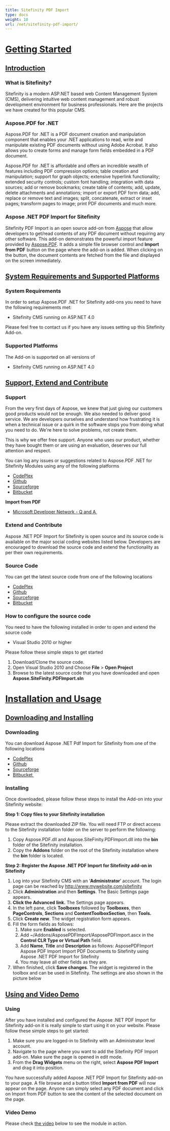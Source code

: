 ```yaml
---
title: Sitefinity PDF Import
type: docs
weight: 10
url: /net/sitefinity-pdf-import/
---
```



# **<ins>Getting Started<ins/>**
## **<ins>Introduction<ins/>**
### **What is Sitefinity?**
Sitefinity is a modern ASP.NET based web Content Management System (CMS), delivering intuitive web content management and robust development environment for business professionals. Here are the projects we have created for this popular CMS.
### **Aspose.PDF for .NET**
Aspose.PDF for .NET is a PDF document creation and manipulation component that enables your .NET applications to read, write and manipulate existing PDF documents without using Adobe Acrobat. It also allows you to create forms and manage form fields embedded in a PDF document.

Aspose.PDF for .NET is affordable and offers an incredible wealth of features including PDF compression options; table creation and manipulation; support for graph objects; extensive hyperlink functionality; extended security controls; custom font handling; integration with data sources; add or remove bookmarks; create table of contents; add, update, delete attachments and annotations; import or export PDF form data; add, replace or remove text and images; split, concatenate, extract or inset pages; transform pages to image; print PDF documents and much more.
### **Aspose .NET PDF Import for Sitefinity**
Sitefinity PDF Import is an open source add-on from [Aspose](http://www.aspose.com/) that allow developers to get/read contents of any PDF document without requiring any other software. This add-on demonstrates the powerful import feature provided by [Aspose.PDF](http://www.aspose.com/pdf-component-suite.aspx). It adds a simple file browser control and **Import from PDF** button on the page where the add-on is added. When clicking on the button, the document contents are fetched from the file and displayed on the screen immediately.

## **<ins>System Requirements and Supported Platforms<ins/>**
### **System Requirements**
In order to setup Aspose.PDF .NET for Sitefinity add-ons you need to have the following requirements met:

- Sitefinity CMS running on ASP.NET 4.0

Please feel free to contact us if you have any issues setting up this Sitefinity Add-on.
### **Supported Platforms**
The Add-on is supported on all versions of

- Sitefinity CMS running on ASP.NET 4.0
## **<ins>Support, Extend and Contribute<ins/>**
### **Support**
From the very first days of Aspose, we knew that just giving our customers good products would not be enough. We also needed to deliver good service. We are developers ourselves and understand how frustrating it is when a technical issue or a quirk in the software stops you from doing what you need to do. We're here to solve problems, not create them.

This is why we offer free support. Anyone who uses our product, whether they have bought them or are using an evaluation, deserves our full attention and respect.

You can log any issues or suggestions related to Aspose.PDF .NET for Sitefinity Modules using any of the following platforms

- [CodePlex ](https://asposesitefinity.codeplex.com/workitem/list/basic)
- [Github ](https://github.com/asposemarketplace/Aspose_for_Sitefinity/issues)
- [Sourceforge ](https://sourceforge.net/p/asposesitefinity/tickets/?source=navbar)
- [Bitbucket ](https://bitbucket.org/asposemarketplace/aspose-for-sitefinity/issues?status=new&status=open)

**Import from PDF**

- [Microsoft Developer Network - Q and A ](https://code.msdn.microsoft.com/Import-PDF-Documents-to-95ad76e4/view/Discussions#content)
### **Extend and Contribute**
Aspose .NET PDF Import for Sitefinity is open source and its source code is available on the major social coding websites listed below. Developers are encouraged to download the source code and extend the functionality as per their own requirements.
### **Source Code**
You can get the latest source code from one of the following locations

- [CodePlex ](https://asposesitefinity.codeplex.com/SourceControl/latest)
- [Github ](https://github.com/asposemarketplace/Aspose_for_Sitefinity)
- [Sourceforge ](https://sourceforge.net/p/asposesitefinity/code/ci/master/tree/)
- [Bitbucket ](https://bitbucket.org/asposemarketplace/aspose-for-sitefinity/src)
### **How to configure the source code**
You need to have the following installed in order to open and extend the source code

- Visual Studio 2010 or higher

Please follow these simple steps to get started

1. Download/Clone the source code.
1. Open Visual Studio 2010 and Choose **File** > **Open Project**
1. Browse to the latest source code that you have downloaded and open **Aspose.SiteFinity.PDFImport.sln**
# **<ins>Installation and Usage<ins/>**
## **<ins>Downloading and Installing<ins/>**
### **Downloading**
You can download Aspose .NET Pdf Import for Sitefinity from one of the following locations

- [CodePlex ](https://asposesitefinity.codeplex.com/releases)
- [Github ](https://github.com/asposemarketplace/Aspose_for_Sitefinity/releases)
- [Sourceforge ](https://sourceforge.net/projects/asposesitefinity/files/)
- [Bitbucket ](https://bitbucket.org/asposemarketplace/aspose-for-sitefinity/downloads)
### **Installing**
Once downloaded, please follow these steps to install the Add-on into your Sitefinity website:

**Step 1: Copy files to your Sitefinity installation**

Please extract the downloaded ZIP file. You will need FTP or direct access to the Sitefinity installation folder on the server to perform the following:

1. Copy Aspose.PDF.dll and Aspose.SiteFinity.PDFImport.dll into the **bin** folder of the Sitefinity installation.
1. Copy the **Addons** folder on the root of the Sitefinity installation where the **bin** folder is located.

**Step 2: Register the Aspose .NET PDF Import for Sitefinity add-on in Sitefinity**

1. Log into your Sitefinity CMS with an ‘**Administrator**’ account. The login page can be reached by <http://www.mywebsite.com/sitefinity>
1. Click **Administration** and then **Settings**.
   The Basic Settings page appears.
1. **Click the Advanced** **link.** 
   The Settings page appears.
1. In the left pane, click **Toolboxes** followed by **Toolboxes**, then **PageControls**, **Sections** and **ContentToolboxSection**, then **Tools.**
1. Click **Create new**.
   The widget registration form appears.
1. Fill the form fields as follows: 
   1. Make sure **Enabled** is selected.
   1. Add ~/Addons/AsposePDFImport/AsposePDFImport.ascx in the **Control CLR Type or Virtual Path** field.
   1. Add **Name**, **Title** and **Description** as follows:
      AsposePDFImport
      Aspose PDF Import
      Import PDF Documents to Sitefinity using Aspose .NET PDF Import for Sitefinity
   1. You may leave all other fields as they are.
1. When finished, click **Save changes**.
   The widget is registered in the toolbox and can be used in Sitefinity. The settings are also shown in the picture below 

## **<ins>Using and Video Demo<ins/>**
### **Using**
After you have installed and configured the Aspose .NET PDF Import for Sitefinity add-on it is really simple to start using it on your website. Please follow these simple steps to get started:

1. Make sure you are logged-in to Sitefinity with an Administrator level account.
1. Navigate to the page where you want to add the Sitefinity PDF Import add-on. Make sure the page is opened in edit mode.
1. From the **Drag Widgets** menu on the right, select **Aspose PDF Import** and drag it into position. 

You have successfully added Aspose .NET PDF Import for Sitefinity add-on to your page. A file browse and a button titled **Import from PDF** will now appear on the page. Anyone can simply select any PDF document and click on Import from PDF button to see the content of the selected document on the page.
### **Video Demo**
Please check [the video](https://www.youtube.com/watch?v=kKk2p--lXFI) below to see the module in action.
